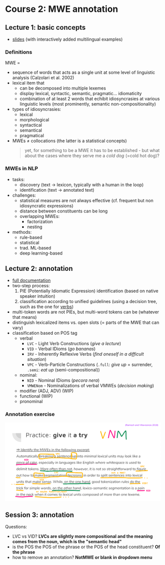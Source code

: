 # Course 2: MWE annotation

## Lecture 1: basic concepts
- [slides](https://docs.google.com/presentation/d/1pb83jk2FAvQko88mQ24POaF2oncr0UhcWOR9wXDwWKg/) (with interactively added multilingual examples)


### Definitions 
MWE =
  - sequence of words that acts as a single unit at some level of linguistic analysis (Calzolari et al. 2002)
  - lexical item that
    - can be decomposed into multiple lexemes
    - display lexical, syntactic, semantic, pragmatic... idiomaticity
    - combination of at least 2 words that echibit idiosyncrasies at various linguistic levels (most prominently, semantic non-compositionality)
- types of idiosyncrasies:
  - lexical
  - morphological
  - syntactical
  - semantical
  - pragmatical
- MWEs $\neq$ collocations (the latter is a statistical concepts) 
  > yet, for something to be a MWE it has to be established - but what about the cases where they serve me a _cold dog_ (=cold hot dog)?

### MWEs in NLP
- tasks:
  - discovery (text $\to$ lexicon, typically with a human in the loop)
  - identification (text $\to$ annotated text)
- challenges:
  - statistical measures are not always effective (cf. frequent but non idiosyncratic expressions)
  - distance between constituents can be long
  - overlapping MWEs:
    - factorization
    - nesting
- methods:
  - rule-based
  - statistical
  - trad. ML-based
  - deep learning-based

## Lecture 2: annotation
- [full documentation](https://parsemefr.lis-lab.fr/parseme-st-guidelines/1.2/)
- two-step process:
  1. PIE (Potentially Idiomatic Expression) identification (based on native speaker intuition)
  2. classification according to unified guidelines (using a decision tree, such as the one for [verbs](https://parsemefr.lis-lab.fr/parseme-st-guidelines/1.2/?page=040_Annotation_process_-_decision_tree)) 
- multi-token words are not PIEs, but multi-word tokens can be (whatever that means)
- distinguish lexicalized items vs. open slots (= parts of the MWE that can vary)
- classification based on POS tag
  - verbal
    - `LVC` - Light Verb Constructions (_give a lecture_)
    - `VID` - Verbal IDioms (_go bananas_)
    - `IRV` - Inherently Reflexive Verbs (_find oneself in a difficult situation_)
    - `VPC` - Verb-Particle Constructions (`.full`: _give up_ = surrender, `.semi`: _eat up_ (semi-compositional))
  - nominal:
    - `NID` - Nominal IDioms (_pecora nera_)
    - `VMWENom` - Nominalizations of verbal VMWEs (_decision making_)
  - modifier (ADJ, ADV) (WIP)
  - functional (WIP)
  - pronominal

### Annotation exercise
![annotation exercise](ex1_mwe.png)

## Session 3: annotation
Questions:

- LVC vs VID? __LVCs are slightly more compositional and the meaning comes from the noun, which is the "semantic head"__
- is the POS the POS of the phrase or the POS of the head constituent? __Of the phrase__
- how to remove an annotation? __NotMWE or blank in dropdown menu__